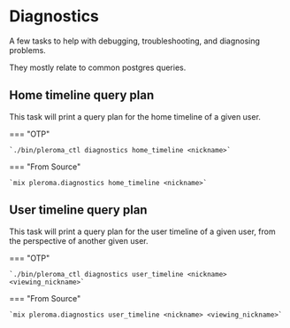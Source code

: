 # Diagnostics

A few tasks to help with debugging, troubleshooting, and diagnosing problems.

They mostly relate to common postgres queries. 

## Home timeline query plan

This task will print a query plan for the home timeline of a given user.

=== "OTP"

    `./bin/pleroma_ctl diagnostics home_timeline <nickname>`

=== "From Source"

    `mix pleroma.diagnostics home_timeline <nickname>`

## User timeline query plan

This task will print a query plan for the user timeline of a given user,
from the perspective of another given user.

=== "OTP"

    `./bin/pleroma_ctl diagnostics user_timeline <nickname> <viewing_nickname>`

=== "From Source"

    `mix pleroma.diagnostics user_timeline <nickname> <viewing_nickname>`
